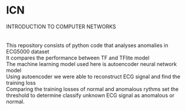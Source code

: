 # ICN
INTRODUCTION TO COMPUTER NETWORKS <br/>
<br/>
<br/>
This repository consists of python code that analyses anomalies in ECG5000 dataset <br/>
It compares the performance between TF and TFlite model <br/>
The machine learning model used here is autoencoder neural network model <br/>
Using autoencoder we were able to reconstruct ECG signal and find the training loss <br/>
Comparing the training losses of normal and anomalous rythms set the threshold to determine classify unknown ECG signal as anomalous or normal.

